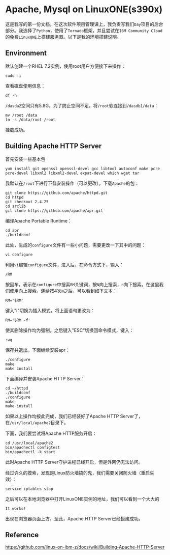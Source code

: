 # Apache, Mysql on LinuxONE(s390x)

这是我写的第一份文档。在这次软件项目管理课上，我负责写我们`Day`项目的后台部分。我选择了`Python`，使用了`Tornado`框架，并且尝试在`IBM Community Cloud`的免费`LinuxONE`上搭建服务器。以下是我的环境搭建说明。

## Environment

默认创建一个RHEL 7.2实例，使用root用户方便接下来操作：

    sudo -i  

查看磁盘使用信息：

    df -h

`/dasda2`空间只有5.8G，为了防止空间不足，将`/root`软连接到`/dasdb1/data`：

    mv /root /data
    ln -s /data/root /root

挂载成功。  

## Building Apache HTTP Server
首先安装一些基本包

    yum install git openssl openssl-devel gcc libtool autoconf make pcre pcre-devel libxml2 libxml2-devel expat-devel which wget tar

我默认在`/root`下进行下载安装操作（可以更改）。下载`Apache`的包：

    git clone https://github.com/apache/httpd.git
    cd httpd
    git checkout 2.4.25
    cd srclib
    git clone https://github.com/apache/apr.git

编译Apache Portable Runtime：

    cd apr
    ./buildconf

此处，生成的`configure`文件有一些小问题，需要更改一下其中的问题：

    vi configure

利用`vi`编辑`configure`文件，进入后，在命令方式下，输入：

    /RM

按回车。表示在`configure`中搜索`RM`关键词，按`N`向上搜索，`n`向下搜索。在这里我们使用向上搜索。连续按4次`N`之后，可以看到如下文本：

    RM='$RM'

键入"i"切换为插入模式，将上面语句更改为：

	RM='$RM -f'

使其删除操作均为强制。之后键入"ESC"切换回命令模式，键入：

	:wq

保存并退出。下面继续安装apr：

	./configure
	make
	make install
	
下面编译并安装Apache HTTP Server：

	cd ~/httpd
	./buildconf
	./configure
	make
	make install

如果以上操作均按此完成，我们已经装好了Apache HTTP Server了，在`/usr/local/apache2`目录下。

下面，我们要尝试将Apache HTTP服务开启：

	cd /usr/local/apache2
	bin/apachectl configtest
	bin/apachectl -k start

此时Apache HTTP Server守护进程已经开启，但是外网仍无法访问。

经过许久的摸索，发现是Linux防火墙搞的鬼，我们需要关闭防火墙（重启失效）：

	service iptables stop

之后可以在本地浏览器中打开LinuxONE实例的地址，我们可以看到一个大大的

	It works!

出现在浏览器页面上方，至此，Apache HTTP Server已经搭建成功。



## Reference
https://github.com/linux-on-ibm-z/docs/wiki/Building-Apache-HTTP-Server  
